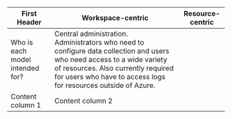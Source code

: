First Header | Workspace-centric | Resource-centric
------------ | ------------- | ------------
Who is each model intended for? | Central administration. Administrators who need to configure data collection and users who need access to a wide variety of resources. Also currently required for users who have to access logs for resources outside of Azure.
Content column 1 | Content column 2
